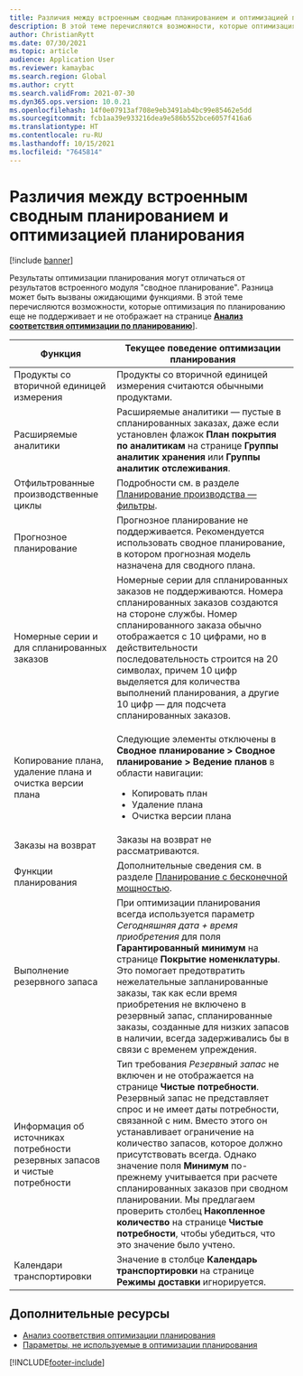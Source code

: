 ```yaml
---
title: Различия между встроенным сводным планированием и оптимизацией планирования
description: В этой теме перечисляются возможности, которые оптимизация по планированию еще не поддерживает и не отображает на странице анализа соответствия оптимизации по планированию.
author: ChristianRytt
ms.date: 07/30/2021
ms.topic: article
audience: Application User
ms.reviewer: kamaybac
ms.search.region: Global
ms.author: crytt
ms.search.validFrom: 2021-07-30
ms.dyn365.ops.version: 10.0.21
ms.openlocfilehash: 14f0e07913af708e9eb3491ab4bc99e85462e5dd
ms.sourcegitcommit: fcb1aa39e933216dea9e586b552bce6057f416a6
ms.translationtype: HT
ms.contentlocale: ru-RU
ms.lasthandoff: 10/15/2021
ms.locfileid: "7645814"
---
```

# <a name="differences-between-built-in-master-planning-and-planning-optimization"></a>Различия между встроенным сводным планированием и оптимизацией планирования

[!include [banner](../../includes/banner.md)]

Результаты оптимизации планирования могут отличаться от результатов встроенного модуля "сводное планирование". Разница может быть вызваны ожидающими функциями. В этой теме перечисляются возможности, которые оптимизация по планированию еще не поддерживает и не отображает на странице **[Анализ соответствия оптимизации по планированию](planning-optimization-fit-analysis.md)**].

| Функция | Текущее поведение оптимизации планирования |
|---|---|
| Продукты со вторичной единицей измерения | Продукты со вторичной единицей измерения считаются обычными продуктами.|
| Расширяемые аналитики | Расширяемые аналитики — пустые в спланированных заказах, даже если установлен флажок **План покрытия по аналитикам** на странице **Группы аналитик хранения** или **Группы аналитик отслеживания**. |
| Отфильтрованные производственные циклы | Подробности см. в разделе [Планирование производства — фильтры](production-planning.md#filters). |
| Прогнозное планирование | Прогнозное планирование не поддерживается. Рекомендуется использовать сводное планирование, в котором прогнозная модель назначена для сводного плана. |
| Номерные серии и для спланированных заказов | Номерные серии для спланированных заказов не поддерживаются. Номера спланированных заказов создаются на стороне службы. Номер спланированного заказа обычно отображается с 10 цифрами, но в действительности последовательность строится на 20 символах, причем 10 цифр выделяется для количества выполнений планирования, а другие 10 цифр — для подсчета спланированных заказов. |
| Копирование плана, удаление плана и очистка версии плана | <p>Следующие элементы отключены в **Сводное планирование \> Сводное планирование \> Ведение планов** в области навигации:</p><ul><li>Копировать план</li><li>Удаление плана</li><li>Очистка версии плана</li></ul> |
| Заказы на возврат | Заказы на возврат не рассматриваются. |
| Функции планирования | Дополнительные сведения см. в разделе [Планирование с бесконечной мощностью](infinite-capacity-planning.md#limitations). |
| Выполнение резервного запаса | При оптимизации планирования всегда используется параметр *Сегодняшняя дата + время приобретения* для поля **Гарантированный минимум** на странице **Покрытие номенклатуры**. Это помогает предотвратить нежелательные запланированные заказы, так как если время приобретения не включено в резервный запас, спланированные заказы, созданные для низких запасов в наличии, всегда задерживались бы в связи с временем упреждения. |
| Информация об источниках потребности резервных запасов и чистые потребности | Тип требования *Резервный запас* не включен и не отображается на странице **Чистые потребности**. Резервный запас не представляет спрос и не имеет даты потребности, связанной с ним. Вместо этого он устанавливает ограничение на количество запасов, которое должно присутствовать всегда. Однако значение поля **Минимум** по-прежнему учитывается при расчете спланированных заказов при сводном планировании. Мы предлагаем проверить столбец **Накопленное количество** на странице **Чистые потребности**, чтобы убедиться, что это значение было учтено. |
| Календари транспортировки | Значение в столбце **Календарь транспортировки** на странице **Режимы доставки** игнорируется. |

## <a name="additional-resources"></a>Дополнительные ресурсы

- [Анализ соответствия оптимизации планирования](planning-optimization-fit-analysis.md)
- [Параметры, не используемые в оптимизации планирования](not-used-parameters.md)

[!INCLUDE[footer-include](../../../includes/footer-banner.md)]
